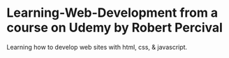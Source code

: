 # Learning-Web-Development from a course on Udemy by Robert Percival

Learning how to develop web sites with html, css, & javascript.
